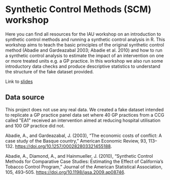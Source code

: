 # Synthetic Control Methods (SCM) workshop

Here you can find all resources for the IAU workshop on an introduction to synthetic control methods and running a synthetic control analysis in R. This workshop aims to teach the basic principles of the original synthetic control method (Abadie and Gardeazabal  2003; Abadie et al. 2010) and how to run a synthetic control analysis to estimate the impact of an intervention on one or more treated units e.g. a GP practice. In this workshop we also run some introductory data checks and produce descriptive statistics to understand the structure of the fake dataset provided.

Link to [slides](https://thf-evaluative-analytics.github.io/webinar-SCM-workshop/presentation/SCM-workshop_R_slides.html#1)


## Data source

This project does not use any real data. We created a fake dataset intended to replicate a GP practice panel data set where 40 GP practices from a CCG called "EA1" received an intervention aimed at reducing hospital utilisation and 100 GP practice did not.  


Abadie, A., and Gardeazabal, J. (2003), “The economic costs of conflict: A case study of the Basque country,” American Economic Review, 93, 113–132. https://doi.org/10.1257/000282803321455188.

Abadie, A., Diamond, A., and Hainmueller, J. (2010), “Synthetic Control Methods for Comparative Case Studies: Estimating the Effect of California’s Tobacco Control Program,” Journal of the American Statistical Association, 105, 493–505. https://doi.org/10.1198/jasa.2009.ap08746.
